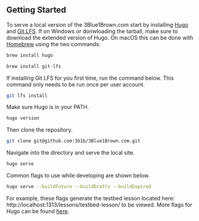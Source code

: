 
## Getting Started

To serve a local version of the 3Blue1Brown.com start by installing [Hugo](https://gohugo.io/getting-started/installing/) and [Git LFS](https://git-lfs.github.com/). If on Windows or donwloading the tarball, make sure to download the extended version of Hugo. On macOS this can be done with [Homebrew](https://brew.sh/) using the two commands:

```sh
brew install hugo
```

```sh
brew install git-lfs
```

If installing Git LFS for you first time, run the command below. This command only needs to be run once per user account.

```sh
git lfs install
```

Make sure Hugo is in your PATH.

```sh
hugo version
```

Then clone the repository.

```sh
git clone git@github.com:3b1b/3Blue1Brown.com.git
```

Navigate into the directory and serve the local site.

```sh
hugo serve
```

Common flags to use while developing are shown below.

```sh
hugo serve --buildFuture --buildDrafts --buildExpired
```

For example, these flags generate the testbed lesson located here: http://localhost:1313/lessons/testbed-lesson/ to be viewed. More flags for Hugo can be found [here](https://gohugo.io/getting-started/usage/).